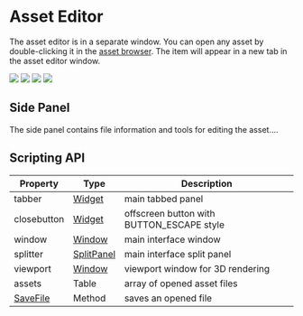 # Asset Editor

The asset editor is in a separate window. You can open any asset by double-clicking it in the [asset browser](assetbrowser.md). The item will appear in a new tab in the asset editor window.

![](https://github.com/UltraEngine/Documentation/blob/master/Images/modeleditor.png?raw=true)
![](https://github.com/UltraEngine/Documentation/blob/master/Images/modeleditor2.png?raw=true)
![](https://github.com/UltraEngine/Documentation/blob/master/Images/materialeditor.png?raw=true)
![](https://github.com/UltraEngine/Documentation/blob/master/Images/textureeditor.png?raw=true)

## Side Panel

The side panel contains file information and tools for editing the asset....

## Scripting API

| Property | Type | Description |
|---|---|---|
| tabber | [Widget](Widget.md) | main tabbed panel |
| closebutton | [Widget](Widget.md) | offscreen button with BUTTON_ESCAPE style |
| window | [Window](Window.md) | main interface window |
| splitter | [SplitPanel](SplitPanel.md) | main interface split panel |
| viewport | [Window](Window.md) | viewport window for 3D rendering |
| assets | Table | array of opened asset files |
| [SaveFile](asseteditor_savefile) | Method | saves an opened file |
